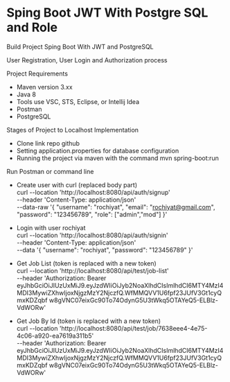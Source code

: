 # Sping Boot JWT With Postgre SQL and Role
Build Project Sping Boot With JWT and PostgreSQL

User Registration, User Login and Authorization process

Project Requirements
- Maven version 3.xx
- Java 8
- Tools use VSC, STS, Eclipse, or Intellij Idea
- Postman
- PostgreSQL

Stages of Project to Localhost Implementation
- Clone link repo github
- Setting application.properties for database configuration
- Running the project via maven with the command mvn spring-boot:run


Run Postman or command line

- Create user with curl (replaced body part) \
curl --location 'http://localhost:8080/api/auth/signup' \
--header 'Content-Type: application/json' \
--data-raw '{
     "username": "rochiyat",
     "email": "rochiyat@gmail.com",
     "password": "123456789",
     "role": ["admin","mod"]
}'

- Login with user rochiyat \
curl --location 'http://localhost:8080/api/auth/signin' \
--header 'Content-Type: application/json' \
--data '{
     "username": "rochiyat",
     "password": "123456789"
}'

- Get Job List (token is replaced with a new token) \
curl --location 'http://localhost:8080/api/test/job-list' \
--header 'Authorization: Bearer eyJhbGciOiJIUzUxMiJ9.eyJzdWIiOiJyb2NoaXlhdCIsImlhdCI6MTY4MzI4MDI3MywiZXhwIjoxNjgzMzY2NjczfQ.WfMMQVV1U6fpf23JUfV3Gt1cyQmxKDZqbf w8gVNC07eixGc90To74OdynG5U3tWkq5OTAYeQ5-ELBlz-VdWORw'

- Get Job By Id (token is replaced with a new token) \
curl --location 'http://localhost:8080/api/test/job/7638eee4-4e75-4c06-a920-ea7619a311b5' \
--header 'Authorization: Bearer eyJhbGciOiJIUzUxMiJ9.eyJzdWIiOiJyb2NoaXlhdCIsImlhdCI6MTY4MzI4MDI3MywiZXhwIjoxNjgzMzY2NjczfQ.WfMMQVV1U6fpf23JUfV3Gt1cyQmxKDZqbf w8gVNC07eixGc90To74OdynG5U3tWkq5OTAYeQ5-ELBlz-VdWORw'
